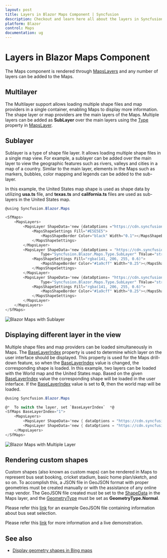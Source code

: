 ```yaml
---
layout: post
title: Layers in Blazor Maps Component | Syncfusion
description: Checkout and learn here all about the layers in Syncfusion Blazor Maps component and much more details.
platform: Blazor
control: Maps
documentation: ug
---
```


# Layers in Blazor Maps Component

The Maps component is rendered through [MapsLayers](https://help.syncfusion.com/cr/blazor/Syncfusion.Blazor.Maps.MapsLayers.html) and any number of layers can be added to the Maps.

## Multilayer

The Multilayer support allows loading multiple shape files and map providers in a single container, enabling Maps to display more information. The shape layer or map providers are the main layers of the Maps. Multiple layers can be added as **SubLayer** over the main layers using the [Type](https://help.syncfusion.com/cr/blazor/Syncfusion.Blazor.Maps.Type.html) property in [MapsLayer](https://help.syncfusion.com/cr/blazor/Syncfusion.Blazor.Maps.MapsLayer-1.html).

## Sublayer

Sublayer is a type of shape file layer. It allows loading multiple shape files in a single map view. For example, a sublayer can be added over the main layer to view the geographic features such as rivers, valleys and cities in a map of a country. Similar to the main layer, elements in the Maps such as markers, bubbles, color mapping and legends can be added to the sub-layer.

In this example, the United States map shape is used as shape data by utilizing **usa.ts** file, and **texas.ts** and **california.ts** files are used as sub-layers in the United States map.

```csharp
@using Syncfusion.Blazor.Maps

<SfMaps>
    <MapsLayers>
        <MapsLayer ShapeData='new {dataOptions ="https://cdn.syncfusion.com/maps/map-data/usa.json"}' TValue="string">
            <MapsShapeSettings Fill="#E5E5E5">
                <MapsShapeBorder Color="black" Width="0.1"></MapsShapeBorder>
            </MapsShapeSettings>
        </MapsLayer>
        <MapsLayer ShapeData='new {dataOptions = "https://cdn.syncfusion.com/maps/map-data/texas.json"}'
		        Type="Syncfusion.Blazor.Maps.Type.SubLayer" TValue="string">
            <MapsShapeSettings Fill="rgba(141, 206, 255, 0.6)">
                <MapsShapeBorder Color="#1a9cff" Width="0.25"></MapsShapeBorder>
            </MapsShapeSettings>
        </MapsLayer>
        <MapsLayer ShapeData='new {dataOptions= "https://cdn.syncfusion.com/maps/map-data/california.json"}'
		        Type="Syncfusion.Blazor.Maps.Type.SubLayer" TValue="string">
            <MapsShapeSettings Fill="rgba(141, 206, 255, 0.6)">
                <MapsShapeBorder Color="#1a9cff" Width="0.25"></MapsShapeBorder>
            </MapsShapeSettings>
        </MapsLayer>
    </MapsLayers>
</SfMaps>
```

![Blazor Maps with Sublayer](./images/Layers/blazor-maps-sublayer.png)

## Displaying different layer in the view

Multiple shape files and map providers can be loaded simultaneously in Maps. The [BaseLayerIndex](https://help.syncfusion.com/cr/blazor/Syncfusion.Blazor.Maps.SfMaps.html#Syncfusion_Blazor_Maps_SfMaps_BaseLayerIndex) property is used to determine which layer on the user interface should be displayed. This property is used for the Maps drill-down feature, so when the [BaseLayerIndex](https://help.syncfusion.com/cr/blazor/Syncfusion.Blazor.Maps.SfMaps.html#Syncfusion_Blazor_Maps_SfMaps_BaseLayerIndex) value is changed, the corresponding shape is loaded. In this example, two layers can be loaded with the World map and the United States map. Based on the given [BaseLayerIndex](https://help.syncfusion.com/cr/blazor/Syncfusion.Blazor.Maps.SfMaps.html#Syncfusion_Blazor_Maps_SfMaps_BaseLayerIndex) value the corresponding shape will be loaded in the user interface. If the [BaseLayerIndex](https://help.syncfusion.com/cr/blazor/Syncfusion.Blazor.Maps.SfMaps.html#Syncfusion_Blazor_Maps_SfMaps_BaseLayerIndex) value is set to **0**, then the world map will be loaded.

```csharp
@using Syncfusion.Blazor.Maps

@*  To switch the layer, set `BaseLayerIndex`  *@
<SfMaps BaseLayerIndex="1">
    <MapsLayers>
        <MapsLayer ShapeData='new { dataOptions = "https://cdn.syncfusion.com/maps/map-data/world-map.json" }' TValue="string"/>
        <MapsLayer ShapeData='new { dataOptions = "https://cdn.syncfusion.com/maps/map-data/usa.json" }'TValue="string"/>
    </MapsLayers>
</SfMaps>
```

![Blazor Maps with Multiple Layer](./images/Layers/blazor-maps-multiple-layer.png)

## Rendering custom shapes

Custom shapes (also known as custom maps) can be rendered in Maps to represent bus seat booking, cricket stadium, basic home plan/sketch, and so on. To accomplish this, a JSON file in GeoJSON format with proper geometries must be created manually or with the assistance of any online map vendor. The GeoJSON file created must be set to the [ShapeData](https://help.syncfusion.com/cr/blazor/Syncfusion.Blazor.Maps.MapsLayer-1.html#Syncfusion_Blazor_Maps_MapsLayer_1_ShapeData) in the Maps layer, and the [GeometryType](https://help.syncfusion.com/cr/blazor/Syncfusion.Blazor.Maps.MapsLayer-1.html#Syncfusion_Blazor_Maps_MapsLayer_1_GeometryType) must be set as **GeometryType.Normal**.

Please refer this [link](https://cdn.syncfusion.com/maps/map-data/seat.json) for an example GeoJSON file containing information about bus seat selection.

Please refer this [link](https://blazor.syncfusion.com/demos/maps/bus-seat-selection?theme=bootstrap5) for more information and a live demonstration.

## See also

* [Display geometry shapes in Bing maps](how-to/display-geometry-shapes-in-bing-maps)
